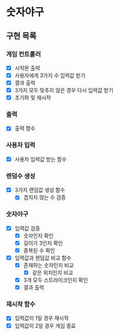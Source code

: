# 숫자야구

## 구현 목록

### 게임 컨트롤러

- [x] 시작문 출력
- [x] 사용자에게 3가지 수 입력값 받기
- [x] 결과 출력
- [x] 3가지 모두 맞추지 않은 경우 다시 입력값 받기
- [x] 초기화 및 재시작

### 출력

- [x] 출력 함수

### 사용자 입력

- [x] 사용자 입력값 받는 함수

### 랜덤수 생성

- [x] 3가지 랜덤값 생성 함수
  - [x] 겹치지 않는 수 검증

### 숫자야구

- [x] 입력값 검증
  - [x] 숫자인지 확인
  - [x] 길이가 3인지 확인
  - [x] 중복된 수 확인
- [x] 입력값과 랜덤값 비교 함수
  - [x] 존재하는 숫자인지 비교
    - [x] 같은 위치인지 비교
  - [x] 3개 모두 스트라이크인지 확인
  - [x] 결과 출력

### 재시작 함수

- [x] 입력값이 1일 경우 재시작
- [x] 입력값이 2일 경우 게임 종료
